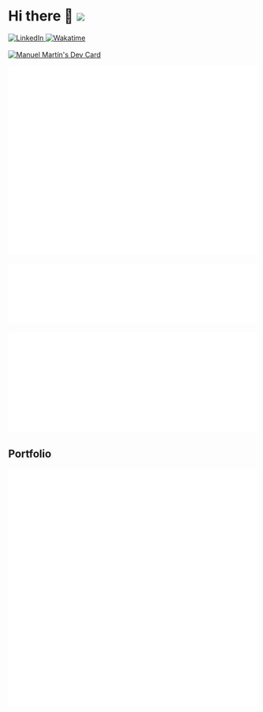 # Hi there 👋 ![](https://komarev.com/ghpvc/?username=manuelmartin-developer)

<div align="left">
  <a href="https://www.linkedin.com/in/manuel-martin-developer/">
    <img
      src="https://img.shields.io/static/v1?logo=linkedin&style=flat-square&color=0072b1&label=LinkedIn&message=%E2%98%86"
      alt="LinkedIn"
    />
  </a>
  <a href="https://wakatime.com/@8020e9ee-e306-42d1-badf-114217fce27c">
    <img
    src="https://wakatime.com/badge/user/8020e9ee-e306-42d1-badf-114217fce27c.svg?style=flat-square&color=007acc&label=Wakatime&logo=wakatime&logoColor=ffffff"
      alt="Wakatime"
    />
  </a>
  <br/><br/>
   <a href="https://app.daily.dev/manuelmartindev"><img src="https://api.daily.dev/devcards/80bb73e5f7b44037aea4f79f39a6e907.png?r=pen" width="256" alt="Manuel Martín's Dev Card"/></a>
</div>

<!-- Github metrics -->

![Metrics](https://raw.githubusercontent.com/manuelmartin-developer/manuelmartin-developer/main/github-metrics.svg)
<br/>

![Habits](https://raw.githubusercontent.com/manuelmartin-developer/manuelmartin-developer/main/habits.svg)
<br/>

![Archievements](https://raw.githubusercontent.com/manuelmartin-developer/manuelmartin-developer/main/achievements.svg)
<br/>

## Portfolio

<a href="https://manuelmartin.dev" target="_blank">
  <img
    align="center"
    src="https://raw.githubusercontent.com/manuelmartin-developer/manuelmartin-developer/main/pagespeed.svg"
  />
</a>
